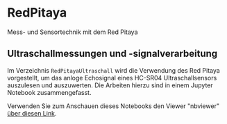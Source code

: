# RedPitaya
Mess- und Sensortechnik mit dem Red Pitaya

## Ultraschallmessungen und -signalverarbeitung
Im Verzeichnis `RedPitayaUltraschall` wird die Verwendung des Red Pitaya vorgestellt, um das anloge Echosignal eines HC-SR04 Ultraschallsensors auszulesen und auszuwerten.
Die Arbeiten hierzu sind in einem Jupyter Notebook zusammengefasst.  

Verwenden Sie zum Anschauen dieses Notebooks den Viewer "nbviewer" [über diesen Link](https://nbviewer.org/github/StefanMack/RedPitaya/blob/main/RedPitayaUltraschall/RedPitayaUltraschall.ipynb).  
